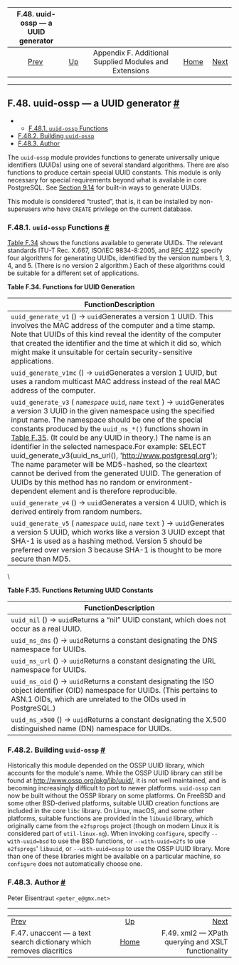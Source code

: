 <!--?xml version="1.0" encoding="UTF-8" standalone="no"?-->

|                              F.48. uuid-ossp — a UUID generator                             |                                                                             |                                                        |                                                       |                                                                         |
| :-----------------------------------------------------------------------------------------: | :-------------------------------------------------------------------------- | :----------------------------------------------------: | ----------------------------------------------------: | ----------------------------------------------------------------------: |
| [Prev](unaccent.html "F.47. unaccent — a text search dictionary which removes diacritics")  | [Up](contrib.html "Appendix F. Additional Supplied Modules and Extensions") | Appendix F. Additional Supplied Modules and Extensions | [Home](index.html "PostgreSQL 17devel Documentation") |  [Next](xml2.html "F.49. xml2 — XPath querying and XSLT functionality") |

***

## F.48. uuid-ossp — a UUID generator [#](#UUID-OSSP)

  * *   [F.48.1. `uuid-ossp` Functions](uuid-ossp.html#UUID-OSSP-FUNCTIONS-SECT)
* [F.48.2. Building `uuid-ossp`](uuid-ossp.html#UUID-OSSP-BUILDING)
* [F.48.3. Author](uuid-ossp.html#UUID-OSSP-AUTHOR)

The `uuid-ossp` module provides functions to generate universally unique identifiers (UUIDs) using one of several standard algorithms. There are also functions to produce certain special UUID constants. This module is only necessary for special requirements beyond what is available in core PostgreSQL. See [Section 9.14](functions-uuid.html "9.14. UUID Functions") for built-in ways to generate UUIDs.

This module is considered “trusted”, that is, it can be installed by non-superusers who have `CREATE` privilege on the current database.

### F.48.1. `uuid-ossp` Functions [#](#UUID-OSSP-FUNCTIONS-SECT)

[Table F.34](uuid-ossp.html#UUID-OSSP-FUNCTIONS "Table F.34. Functions for UUID Generation") shows the functions available to generate UUIDs. The relevant standards ITU-T Rec. X.667, ISO/IEC 9834-8:2005, and [RFC 4122](https://tools.ietf.org/html/rfc4122) specify four algorithms for generating UUIDs, identified by the version numbers 1, 3, 4, and 5. (There is no version 2 algorithm.) Each of these algorithms could be suitable for a different set of applications.

**Table F.34. Functions for UUID Generation**

| FunctionDescription                                                                                                                                                                                                                                                                                                                                                                                                                                                                                                                                                                                                                                                                                                                                                    |
| ---------------------------------------------------------------------------------------------------------------------------------------------------------------------------------------------------------------------------------------------------------------------------------------------------------------------------------------------------------------------------------------------------------------------------------------------------------------------------------------------------------------------------------------------------------------------------------------------------------------------------------------------------------------------------------------------------------------------------------------------------------------------- |
| `uuid_generate_v1` () → `uuid`Generates a version 1 UUID. This involves the MAC address of the computer and a time stamp. Note that UUIDs of this kind reveal the identity of the computer that created the identifier and the time at which it did so, which might make it unsuitable for certain security-sensitive applications.                                                                                                                                                                                                                                                                                                                                                                                                                                |
| `uuid_generate_v1mc` () → `uuid`Generates a version 1 UUID, but uses a random multicast MAC address instead of the real MAC address of the computer.                                                                                                                                                                                                                                                                                                                                                                                                                                                                                                                                                                                                               |
| `uuid_generate_v3` ( *`namespace`* `uuid`, *`name`* `text` ) → `uuid`Generates a version 3 UUID in the given namespace using the specified input name. The namespace should be one of the special constants produced by the `uuid_ns_*()` functions shown in [Table F.35](uuid-ossp.html#UUID-OSSP-CONSTANTS "Table F.35. Functions Returning UUID Constants"). (It could be any UUID in theory.) The name is an identifier in the selected namespace.For example:    SELECT uuid_generate_v3(uuid_ns_url(), '<http://www.postgresql.org>'); The name parameter will be MD5-hashed, so the cleartext cannot be derived from the generated UUID. The generation of UUIDs by this method has no random or environment-dependent element and is therefore reproducible. |
| `uuid_generate_v4` () → `uuid`Generates a version 4 UUID, which is derived entirely from random numbers.                                                                                                                                                                                                                                                                                                                                                                                                                                                                                                                                                                                                                                                               |
| `uuid_generate_v5` ( *`namespace`* `uuid`, *`name`* `text` ) → `uuid`Generates a version 5 UUID, which works like a version 3 UUID except that SHA-1 is used as a hashing method. Version 5 should be preferred over version 3 because SHA-1 is thought to be more secure than MD5.                                                                                                                                                                                                                                                                                                                                                                                                                                                                                    |

\

**Table F.35. Functions Returning UUID Constants**

| FunctionDescription                                                                                                                                                                             |
| ----------------------------------------------------------------------------------------------------------------------------------------------------------------------------------------------- |
| `uuid_nil` () → `uuid`Returns a “nil” UUID constant, which does not occur as a real UUID.                                                                                                       |
| `uuid_ns_dns` () → `uuid`Returns a constant designating the DNS namespace for UUIDs.                                                                                                            |
| `uuid_ns_url` () → `uuid`Returns a constant designating the URL namespace for UUIDs.                                                                                                            |
| `uuid_ns_oid` () → `uuid`Returns a constant designating the ISO object identifier (OID) namespace for UUIDs. (This pertains to ASN.1 OIDs, which are unrelated to the OIDs used in PostgreSQL.) |
| `uuid_ns_x500` () → `uuid`Returns a constant designating the X.500 distinguished name (DN) namespace for UUIDs.                                                                                 |

### F.48.2. Building `uuid-ossp` [#](#UUID-OSSP-BUILDING)

Historically this module depended on the OSSP UUID library, which accounts for the module's name. While the OSSP UUID library can still be found at <http://www.ossp.org/pkg/lib/uuid/>, it is not well maintained, and is becoming increasingly difficult to port to newer platforms. `uuid-ossp` can now be built without the OSSP library on some platforms. On FreeBSD and some other BSD-derived platforms, suitable UUID creation functions are included in the core `libc` library. On Linux, macOS, and some other platforms, suitable functions are provided in the `libuuid` library, which originally came from the `e2fsprogs` project (though on modern Linux it is considered part of `util-linux-ng`). When invoking `configure`, specify `--with-uuid=bsd` to use the BSD functions, or `--with-uuid=e2fs` to use `e2fsprogs`' `libuuid`, or `--with-uuid=ossp` to use the OSSP UUID library. More than one of these libraries might be available on a particular machine, so `configure` does not automatically choose one.

### F.48.3. Author [#](#UUID-OSSP-AUTHOR)

Peter Eisentraut `<peter_e@gmx.net>`

***

|                                                                                             |                                                                             |                                                                         |
| :------------------------------------------------------------------------------------------ | :-------------------------------------------------------------------------: | ----------------------------------------------------------------------: |
| [Prev](unaccent.html "F.47. unaccent — a text search dictionary which removes diacritics")  | [Up](contrib.html "Appendix F. Additional Supplied Modules and Extensions") |  [Next](xml2.html "F.49. xml2 — XPath querying and XSLT functionality") |
| F.47. unaccent — a text search dictionary which removes diacritics                          |            [Home](index.html "PostgreSQL 17devel Documentation")            |                      F.49. xml2 — XPath querying and XSLT functionality |
